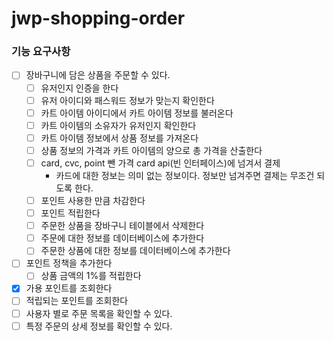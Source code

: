 # jwp-shopping-order

### 기능 요구사항

- [ ] 장바구니에 담은 상품을 주문할 수 있다.
  - [ ] 유저인지 인증을 한다
  - [ ] 유저 아이디와 패스워드 정보가 맞는지 확인한다
  - [ ] 카트 아이템 아이디에서 카트 아이템 정보를 불러온다
  - [ ] 카트 아이템의 소유자가 유저인지 확인한다
  - [ ] 카트 아이템 정보에서 상품 정보를 가져온다
  - [ ] 상품 정보의 가격과 카트 아이템의 양으로 총 가격을 산출한다
  - [ ] card, cvc, point 뺀 가격 card api(빈 인터페이스)에 넘겨서 결제 
    - 카드에 대한 정보는 의미 없는 정보이다. 정보만 넘겨주면 결제는 무조건 되도록 한다.
  - [ ] 포인트 사용한 만큼 차감한다
  - [ ] 포인트 적립한다
  - [ ] 주문한 상품을 장바구니 테이블에서 삭제한다
  - [ ] 주문에 대한 정보를 데이터베이스에 추가한다
  - [ ] 주문한 상품에 대한 정보를 데이터베이스에 추가한다
- [ ] 포인트 정책을 추가한다
  - [ ] 상품 금액의 1%를 적립한다
- [x] 가용 포인트를 조회한다
- [ ] 적립되는 포인트를 조회한다
- [ ] 사용자 별로 주문 목록을 확인할 수 있다.
- [ ] 특정 주문의 상세 정보를 확인할 수 있다.
